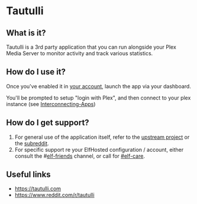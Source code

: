 # Tautulli

## What is it?

Tautulli is a 3rd party application that you can run alongside your Plex Media Server to monitor activity and track various statistics.

## How do I use it?

Once you've enabled it in [your account](https://elfhosted.com/tenant/apps/0), launch the app via your dashboard.

You'll be prompted to setup "login with Plex", and then connect to your plex instance (see [Interconnecting-Apps](/Reference/Interconnecting-Apps))

## How do I get support?

1. For general use of the application itself, refer to the [upstream project](https://tautulli.com) or the [subreddit](https://www.reddit.com/r/tautulli/).
2. For specific support re your ElfHosted configuration / account, either consult the #[elf-friends](https://discord.com/channels/396055506072109067/1118645576884572303) channel, or call for [#elf-care](https://discord.com/channels/396055506072109067/1119478614287712337).

## Useful links

* https://tautulli.com
* https://www.reddit.com/r/tautulli